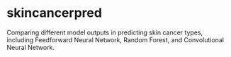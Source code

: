 # skincancerpred
Comparing different model outputs in predicting skin cancer types, including Feedforward Neural Network, Random Forest, and Convolutional Neural Network.
